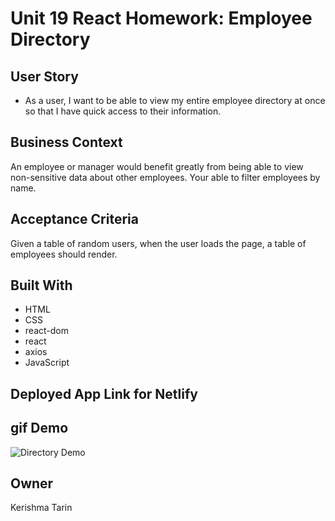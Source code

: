 # Unit 19 React Homework: Employee Directory

## User Story

* As a user, I want to be able to view my entire employee directory at once so that I have quick access to their information.

## Business Context

An employee or manager would benefit greatly from being able to view non-sensitive data about other employees. Your able to filter employees by name.

## Acceptance Criteria

Given a table of random users, when the user loads the page, a table of employees should render. 

## Built With
- HTML
- CSS
- react-dom
- react
- axios
- JavaScript 

## Deployed App Link for Netlify

## gif Demo
![Directory Demo](demo/!.gif)

## Owner
Kerishma Tarin
